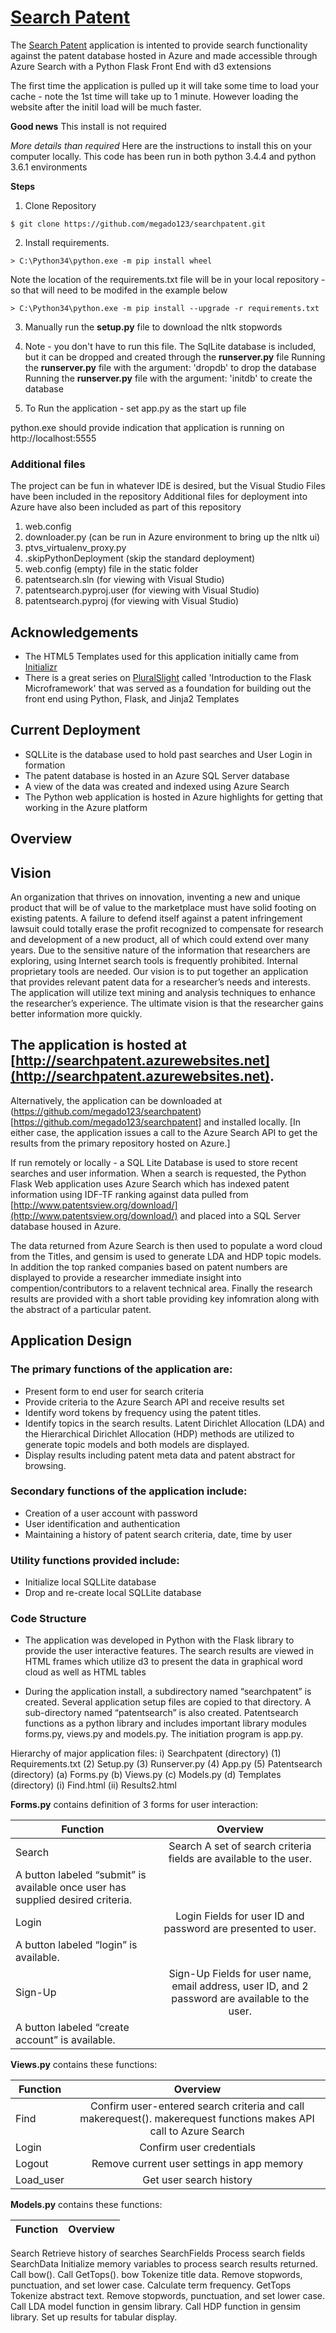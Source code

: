 # [Search Patent](http://searchpatent.azurewebsites.net)
The [Search Patent](http://searchpatent.azurewebsites.net) application is intented to provide search functionality against the patent database hosted in Azure and made accessible through Azure Search with a Python Flask Front End with d3 extensions

The first time the application is pulled up it will take some time to load your cache - note the 1st time will take up to 1 minute.
However loading the website after the initil load will be much faster.

**Good news** 
This install is not required

*More details than required* 
Here are the instructions to install this on your computer locally.  This code has been run in both python 3.4.4 and python 3.6.1 environments

**Steps**

1.  Clone Repository

 `$ git clone https://github.com/megado123/searchpatent.git`

 2.  Install requirements.

 `> C:\Python34\python.exe -m pip install wheel`

Note the location of the requirements.txt file will be in your local repository - so that will need to be modifed in the example below

`> C:\Python34\python.exe -m pip install --upgrade -r requirements.txt`

3.  Manually run the **setup.py** file to download the nltk stopwords 


4.  Note - you don't have to run this file.  The SqlLite database is included, but it can be dropped and created through the **runserver.py** file
Running the **runserver.py** file with the argument: 'dropdb' to drop the database
Running the **runserver.py** file with the argument: 'initdb' to create the database

5.  To Run the application - set app.py as the start up file

python.exe should provide indication that application is running on http://localhost:5555

### Additional files

The project can be fun in whatever IDE is desired, but the Visual Studio Files have been included in the repository
Additional files for deployment into Azure have also been included as part of this repository
1.  web.config
2.  downloader.py (can be run in Azure environment to bring up the nltk ui)
3.  ptvs_virtualenv_proxy.py
4. .skipPythonDeployment (skip the standard deployment)
5. web.config (empty) file in the static folder
6. patentsearch.sln (for viewing with Visual Studio)
7. patentsearch.pyproj.user (for viewing with Visual Studio)
8. patentsearch.pyproj (for viewing with Visual Studio)


## Acknowledgements
* The HTML5 Templates used for this application initially came from [Initializr](http://www.initializr.com/)
* There is a great series on [PluralSlight](http://www.pluralsight.com) called 'Introduction to the Flask Microframework' that was served as a foundation
for building out the front end using Python, Flask, and Jinja2 Templates

## Current Deployment
* SQLLite is the database used to hold past searches and User Login in formation
* The patent database is hosted in an Azure SQL Server database 
* A view of the data was created and indexed using Azure Search
* The Python web application is hosted in Azure highlights for getting that working in the Azure platform

## Overview

## Vision
An organization that thrives on innovation, inventing a new and unique product that will be of value to the marketplace must have solid footing on existing patents.  A failure to defend itself against a patent infringement lawsuit could totally erase the profit recognized to compensate for research and development of a new product, all of which could extend over many years.
Due to the sensitive nature of the information that researchers are exploring, using Internet search tools is frequently prohibited.  Internal proprietary tools are needed. 
Our vision is to put together an application that provides relevant patent data for a researcher’s needs and interests.  The application will utilize text mining and analysis techniques to enhance the researcher’s experience.  The ultimate vision is that the researcher gains better information more quickly.

## The application is hosted at [http://searchpatent.azurewebsites.net](http://searchpatent.azurewebsites.net).   
Alternatively, the application can be downloaded at (https://github.com/megado123/searchpatent)[https://github.com/megado123/searchpatent] and installed locally.  [In either case, the application issues a call to the Azure Search API to get the results from the primary repository hosted on Azure.]

If run remotely or locally - a SQL Lite Database is used to store recent searches and user information.  When a search is requested, the Python Flask Web application uses Azure Search which has indexed patent information using IDF-TF ranking against data pulled from [http://www.patentsview.org/download/](http://www.patentsview.org/download/) and placed into a SQL Server database housed in Azure.  

The data returned from Azure Search is then used to populate a word cloud from the Titles, and gensim is used to generate LDA and HDP topic models.  In addition the top ranked companies based on patent numbers are displayed to provide a researcher immediate insight into compention/contributors to a relavent technical area.  Finally the research results are provided with a short table providing key infomration along with the abstract of a particular patent.

## Application Design
### The primary functions of the application are:
* Present form to end user for search criteria
* Provide criteria to the Azure Search API and receive results set
* Identify word tokens by frequency using the patent titles.
* Identify topics in the search results.  Latent Dirichlet Allocation (LDA) and the Hierarchical Dirichlet Allocation (HDP) methods are utilized to generate topic models and both models are displayed.
* Display results including patent meta data and patent abstract for browsing.  

### Secondary functions of the application include:
* Creation of a user account with password
* User identification and authentication 
* Maintaining a history of patent search criteria, date, time by user


### Utility functions provided include:
* Initialize local SQLLite database
* Drop and re-create local SQLLite database

### Code Structure
* The application was developed in Python with the Flask library to provide the user interactive features.  The search results are viewed in HTML frames which utilize d3 to present the data in graphical word cloud as well as HTML tables

* During the application install, a subdirectory named “searchpatent” is created.  Several application setup files are copied to that directory.  A sub-directory named “patentsearch” is also created.  Patentsearch functions as a python library and includes important library modules forms.py, views.py and models.py. 
The initiation program is app.py.

Hierarchy of major application files:
i)	Searchpatent (directory)
(1)	Requirements.txt
(2)	Setup.py
(3)	Runserver.py
(4)	App.py
(5)	Patentsearch (directory)
	(a)	Forms.py
	(b)	Views.py
	(c)	Models.py
	(d)	Templates (directory)
		(i)	Find.html
		(ii)	Results2.html

**Forms.py** contains definition of 3 forms for user interaction:


| Function      | Overview      | 
| ------------- |:-------------:|
| Search        | Search 	A set of search criteria fields are available to the user.  
A button labeled “submit” is available once user has supplied desired criteria.|
| Login         | Login 	Fields for user ID and password are presented to user.
A button labeled “login” is available. |  
| Sign-Up       | Sign-Up	Fields for user name, email address, user ID, and 2 password are available to the user.
A button labeled “create account” is available.     |  

**Views.py** contains these functions:

| Function      | Overview      | 
| ------------- |:-------------:|
|Find	        |Confirm user-entered search criteria and call makerequest().  makerequest functions makes API call to Azure Search|
|Login	        |Confirm user credentials|
|Logout         |	Remove current user settings in app memory|
|Load_user	    |Get user search history|


**Models.py** contains these functions:

| Function      | Overview      | 
| ------------- |:-------------:|
Search	Retrieve history of searches
SearchFields	Process search fields
SearchData	Initialize memory variables to process search results returned.  Call bow().  Call GetTops().
bow	Tokenize title data.  Remove stopwords, punctuation, and set lower case.  Calculate term frequency.
GetTops	Tokenize abstract text.  Remove stopwords, punctuation, and set lower case.  Call LDA model function in gensim library.  Call HDP function in gensim library.  Set up results for tabular display.










